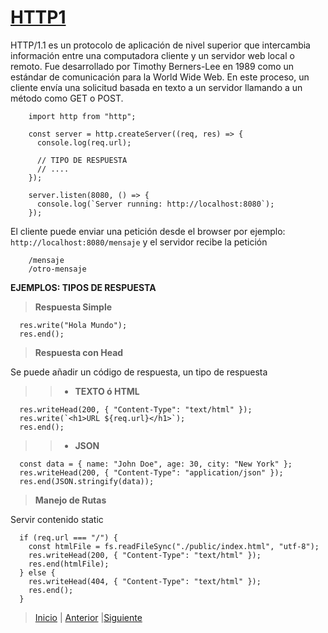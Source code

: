 # [HTTP1](./src/http1.ts)

HTTP/1.1 es un protocolo de aplicación de nivel superior que intercambia información entre una computadora cliente y un servidor web local o remoto. Fue desarrollado por Timothy Berners-Lee en 1989 como un estándar de comunicación para la World Wide Web. En este proceso, un cliente envía una solicitud basada en texto a un servidor llamando a un método como GET o POST.

```
    import http from "http";

    const server = http.createServer((req, res) => {
      console.log(req.url);

      // TIPO DE RESPUESTA
      // ....
    });

    server.listen(8080, () => {
      console.log(`Server running: http://localhost:8080`);
    });
```

El cliente puede enviar una petición desde el browser por ejemplo: `http://localhost:8080/mensaje` y el servidor recibe la petición

```
    /mensaje
    /otro-mensaje
```

**EJEMPLOS: TIPOS DE RESPUESTA**

> **Respuesta Simple**

```
  res.write("Hola Mundo");
  res.end();
```

> **Respuesta con Head**

Se puede añadir un código de respuesta, un tipo de respuesta

> > - **TEXTO ó HTML**

```
  res.writeHead(200, { "Content-Type": "text/html" });
  res.write(`<h1>URL ${req.url}</h1>`);
  res.end();
```

> > - **JSON**

```
  const data = { name: "John Doe", age: 30, city: "New York" };
  res.writeHead(200, { "Content-Type": "application/json" });
  res.end(JSON.stringify(data));
```

> **Manejo de Rutas**

Servir contenido static

```
  if (req.url === "/") {
    const htmlFile = fs.readFileSync("./public/index.html", "utf-8");
    res.writeHead(200, { "Content-Type": "text/html" });
    res.end(htmlFile);
  } else {
    res.writeHead(404, { "Content-Type": "text/html" });
    res.end();
  }

```

> [Inicio](../04-laboratorios.md) | [Anterior](./README.md) |[Siguiente](./http2.md)
